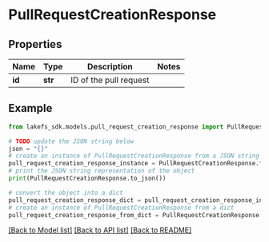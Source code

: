 # PullRequestCreationResponse


## Properties

Name | Type | Description | Notes
------------ | ------------- | ------------- | -------------
**id** | **str** | ID of the pull request | 

## Example

```python
from lakefs_sdk.models.pull_request_creation_response import PullRequestCreationResponse

# TODO update the JSON string below
json = "{}"
# create an instance of PullRequestCreationResponse from a JSON string
pull_request_creation_response_instance = PullRequestCreationResponse.from_json(json)
# print the JSON string representation of the object
print(PullRequestCreationResponse.to_json())

# convert the object into a dict
pull_request_creation_response_dict = pull_request_creation_response_instance.to_dict()
# create an instance of PullRequestCreationResponse from a dict
pull_request_creation_response_from_dict = PullRequestCreationResponse.from_dict(pull_request_creation_response_dict)
```
[[Back to Model list]](../README.md#documentation-for-models) [[Back to API list]](../README.md#documentation-for-api-endpoints) [[Back to README]](../README.md)



